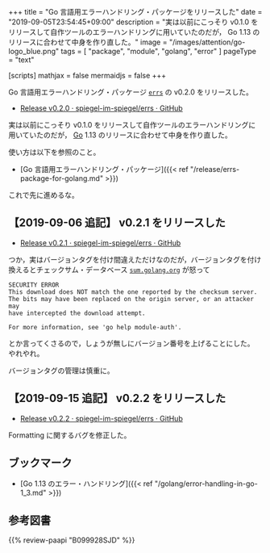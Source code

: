 +++
title = "Go 言語用エラーハンドリング・パッケージをリリースした"
date =  "2019-09-05T23:54:45+09:00"
description = "実は以前にこっそり v0.1.0 をリリースして自作ツールのエラーハンドリングに用いていたのだが， Go 1.13 のリリースに合わせて中身を作り直した。"
image = "/images/attention/go-logo_blue.png"
tags = [ "package", "module", "golang", "error" ]
pageType = "text"

[scripts]
  mathjax = false
  mermaidjs = false
+++

Go 言語用エラーハンドリング・パッケージ [`errs`] の v0.2.0 をリリースした。

- [Release v0.2.0 · spiegel-im-spiegel/errs · GitHub](https://github.com/spiegel-im-spiegel/errs/releases/tag/v0.2.0)

実は以前にこっそり v0.1.0 をリリースして自作ツールのエラーハンドリングに用いていたのだが， [Go] 1.13 のリリースに合わせて中身を作り直した。

使い方は以下を参照のこと。

- [Go 言語用エラーハンドリング・パッケージ]({{< ref "/release/errs-package-for-golang.md" >}})

これで先に進めるな。

## 【2019-09-06 追記】 v0.2.1 をリリースした

- [Release v0.2.1 · spiegel-im-spiegel/errs · GitHub](https://github.com/spiegel-im-spiegel/errs/releases/tag/v0.2.1)

つか，実はバージョンタグを付け間違えただけなのだが，バージョンタグを付け換えるとチェックサム・データベース [`sum.golang.org`] が怒って

```text
SECURITY ERROR
This download does NOT match the one reported by the checksum server.
The bits may have been replaced on the origin server, or an attacker may
have intercepted the download attempt.

For more information, see 'go help module-auth'.
```

とか言ってくさるので，しょうが無しにバージョン番号を上げることにした。
やれやれ。

バージョンタグの管理は慎重に。

[`sum.golang.org`]: https://sum.golang.org/

## 【2019-09-15 追記】 v0.2.2 をリリースした

- [Release v0.2.2 · spiegel-im-spiegel/errs · GitHub](https://github.com/spiegel-im-spiegel/errs/releases/tag/v0.2.2)

Formatting に関するバグを修正した。

## ブックマーク

- [Go 1.13 のエラー・ハンドリング]({{< ref "/golang/error-handling-in-go-1_3.md" >}})

[Go]: https://go.dev/
[Go 言語]: https://golang.org/ "The Go Programming Language"
[`errs`]: https://github.com/spiegel-im-spiegel/errs "spiegel-im-spiegel/errs: Error handling for Golang"

## 参考図書

{{% review-paapi "B099928SJD" %}} <!-- プログラミング言語Go -->
